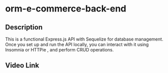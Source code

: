 # orm-e-commerce-back-end


## Description
This is a functional Express.js API with Sequelize for database management. Once you set up and run the API locally, you can interact with it using Insomnia or HTTPie , and perform CRUD operations.

## Video Link
